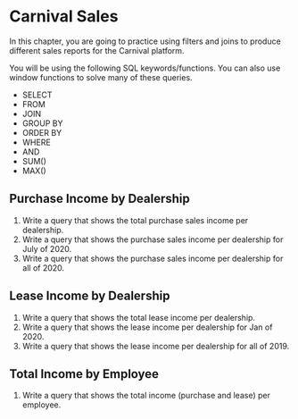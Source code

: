 # Carnival Sales

In this chapter, you are going to practice using filters and joins to produce different sales reports for the Carnival platform.

You will be using the following SQL keywords/functions. You can also use window functions to solve many of these queries.

* SELECT
* FROM
* JOIN
* GROUP BY
* ORDER BY
* WHERE
* AND
* SUM()
* MAX()


## Purchase Income by Dealership

1. Write a query that shows the total purchase sales income per dealership.
1. Write a query that shows the purchase sales income per dealership for July of 2020.
1. Write a query that shows the purchase sales income per dealership for all of 2020.

## Lease Income by Dealership

1. Write a query that shows the total lease income per dealership.
1. Write a query that shows the lease income per dealership for Jan of 2020.
1. Write a query that shows the lease income per dealership for all of 2019.

## Total Income by Employee

1. Write a query that shows the total income (purchase and lease) per employee.
